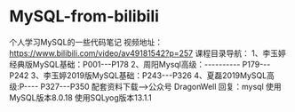 # MySQL-from-bilibili
个人学习MySQL的一些代码笔记
视频地址：https://www.bilibili.com/video/av49181542?p=257
课程目录导航：
1、李玉婷经典版MySQL基础：P001---P178
2、周阳Mysql高级：---------- P179---P242
3、李玉婷2019版MySQL基础：P243---P326
4、夏磊2019MySQL高级:P---- P327---P350
配套资料下载-->公众号 DragonWell 回复：mysql
使用MySQL版本8.0.18
使用SQLyog版本13.1.1
